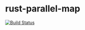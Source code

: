 # rust-parallel-map
[![Build Status](https://travis-ci.org/ealasu/rust-parallel-map.svg?branch=master)](https://travis-ci.org/ealasu/rust-parallel-map)

